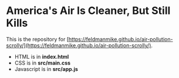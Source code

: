 # America's Air Is Cleaner, But Still Kills

This is the repository for [https://feldmanmike.github.io/air-pollution-scrolly/](https://feldmanmike.github.io/air-pollution-scrolly/).

- HTML is in __index.html__
- CSS is in __src/main.css__
- Javascript is in __src/app.js__

